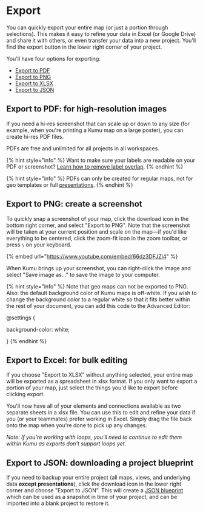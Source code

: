 # Export

You can quickly export your entire map (or just a portion through selections). This makes it easy to refine your data in Excel (or Google Drive) and share it with others, or even transfer your data into a new project. You'll find the export button in the lower right corner of your project.

You'll have four options for exporting:

* [Export to PDF](export.md#export-to-pdf-for-high-resolution-images)
* [Export to PNG](export.md#export-to-png-create-a-screenshot)
* [Export to XLSX](export.md#export-to-excel-for-bulk-editing)
* [Export to JSON](export.md#export-to-json-downloading-a-project-blueprint)

## Export to PDF: for high-resolution images

If you need a hi-res screenshot that can scale up or down to any size (for example, when you're printing a Kumu map on a large poster), you can create hi-res PDF files.

PDFs are free and unlimited for all projects in all workspaces.

{% hint style="info" %}
Want to make sure your labels are readable on your PDF or screenshot? [Learn how to remove label overlap](layouts/remove-overlap.md).
{% endhint %}

{% hint style="info" %}
PDFs can only be created for regular maps, not for geo templates or full [presentations](presentations.md).
{% endhint %}

## Export to PNG: create a screenshot

To quickly snap a screenshot of your map, click the download icon in the bottom right corner, and select "Export to PNG". Note that the screenshot will be taken at your current position and scale on the map—if you'd like everything to be centered, click the zoom-fit icon in the zoom toolbar, or press `\` on your keyboard.

{% embed url="https://www.youtube.com/embed/66dz3DFJZi4" %}

When Kumu brings up your screenshot, you can right-click the image and select "Save image as..." to save the image to your computer.

{% hint style="info" %}
Note that geo maps can not be exported to PNG. Also: the default background color of Kumu maps is off-white. If you wish to change the background color to a regular white so that it fits better within the rest of your document, you can add this code to the Advanced Editor:

@settings {

background-color: white;

}
{% endhint %}

## Export to Excel: for bulk editing

If you choose "Export to XLSX" without anything selected, your entire map will be exported as a spreadsheet in xlsx format. If you only want to export a portion of your map, just select the things you'd like to export before clicking export.

You'll now have all of your elements and connections available as two separate sheets in a xlsx file. You can use this to edit and refine your data if you (or your teammates) prefer working in Excel. Simply drag the file back onto the map when you're done to pick up any changes.

_Note: If you're working with loops, you'll need to continue to edit them within Kumu as exports don't support loops yet._

## Export to JSON: downloading a project blueprint

If you need to backup your entire project (all maps, views, and underlying data **except presentations**), click the download icon in the lower right corner and choose "Export to JSON". This will create a [JSON blueprint](blueprints.md) which can be used as a snapshot in time of your project, and can be imported into a blank project to restore it.
